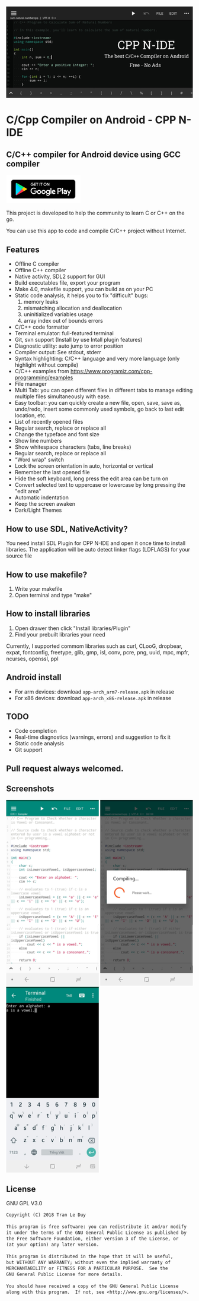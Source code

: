 
![](google-play-store/wallpaper/wallpaper2.png)

# C/Cpp Compiler on Android - CPP N-IDE
## C/C++ compiler for Android device using GCC compiler

<a href="https://play.google.com/store/apps/details?id=com.duy.c.cpp.compiler">
    <img src="google-play-store/en_badge_web_generic.png" alt="google-play" width="200"/>
</a>


This project is developed to help the community to learn C or C++ on the go.

You can use this app to code and compile C/C++ project without Internet.


## Features
- Offline C compiler
- Offline C++ compiler
- Native activity, SDL2 support for GUI
- Build executables file, export your program
- Make 4.0, makefile support, you can build as on your PC
- Static code analysis, it helps you to fix "difficult" bugs:
    1. memory leaks
    1. mismatching allocation and deallocation
    1. uninitialized variables usage
    1. array index out of bounds errors
- C/C++ code formatter
- Terminal emulator: full-featured terminal
- Git, svn support (Install by use Intall plugin features)
- Diagnostic utility: auto jump to error position
- Compiler output: See stdout, stderr
- Syntax highlighting: C/C++ language and very more language (only highlight without compile)
- C/C++ examples from https://www.programiz.com/cpp-programming/examples
- File manager
- Multi Tab: you can open different files in different tabs to manage editing multiple files simultaneously with ease.
- Easy toolbar: you can quickly create a new file, open, save, save as, undo/redo, insert some commonly used symbols, go back to last edit location, etc.
- List of recently opened files
- Regular search, replace or replace all
- Change the typeface and font size
- Show line numbers
- Show whitespace characters (tabs, line breaks)
- Regular search, replace or replace all
- "Word wrap" switch
- Lock the screen orientation in auto, horizontal or vertical
- Remember the last opened file
- Hide the soft keyboard, long press the edit area can be turn on
- Convert selected text to uppercase or lowercase by long pressing the "edit area"
- Automatic indentation
- Keep the screen awaken
- Dark/Light Themes

## How to use SDL, NativeActivity?
You need install SDL Plugin for CPP N-IDE and open it once time to install libraries.
The application will be auto detect linker flags (LDFLAGS) for your source file

## How to use makefile?
1. Write your makefile
2. Open terminal and type "make"

## How to install libraries
1. Open drawer then click "Install libraries/Plugin"
2. Find your prebuilt libraries your need

Currently, I supported commom libraries such as curl, CLooG, dropbear, expat, fontconfig, freetype, glib, gmp, isl, conv, pcre, png, uuid, mpc, mpfr, ncurses, openssl, ppl


## Android install
- For arm devices: download ``app-arch_arm7-release.apk`` in release
- For x86 devices: download ``app-arch_x86-release.apk`` in release

## TODO
- Code completion
- Real-time diagnostics (warnings, errors) and suggestion to fix it
- Static code analysis
- Git support

## Pull request always welcomed.

## Screenshots

<img src="google-play-store/screenshots/Screenshot_20180527-003844.jpg" alt="google-play" width="250"/> <img src="google-play-store/screenshots/Screenshot_20180527-003909.jpg" alt="google-play" width="250"/> <img src="google-play-store/screenshots/Screenshot_20180527-003925.jpg" alt="google-play" width="250"/>

## License
GNU GPL V3.0

    Copyright (C) 2018 Tran Le Duy	

    This program is free software: you can redistribute it and/or modify
    it under the terms of the GNU General Public License as published by
    the Free Software Foundation, either version 3 of the License, or
    (at your option) any later version.

    This program is distributed in the hope that it will be useful,
    but WITHOUT ANY WARRANTY; without even the implied warranty of
    MERCHANTABILITY or FITNESS FOR A PARTICULAR PURPOSE.  See the
    GNU General Public License for more details.

    You should have received a copy of the GNU General Public License
    along with this program.  If not, see <http://www.gnu.org/licenses/>.
